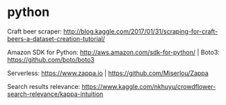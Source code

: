 # python

Craft beer scraper: http://blog.kaggle.com/2017/01/31/scraping-for-craft-beers-a-dataset-creation-tutorial/

Amazon SDK for Python: http://aws.amazon.com/sdk-for-python/ | Boto3: https://github.com/boto/boto3

Serverless: https://www.zappa.io | https://github.com/Miserlou/Zappa

Search results relevance: https://www.kaggle.com/nkhuyu/crowdflower-search-relevance/kappa-intuition

